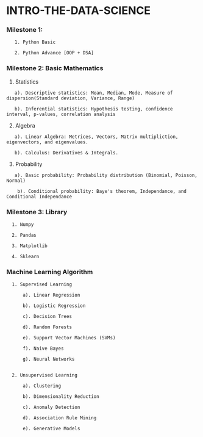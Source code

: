 # INTRO-THE-DATA-SCIENCE
### Milestone 1: 
 ``` 
    1. Python Basic 
    
    2. Python Advance [OOP + DSA]
  ```

### Milestone 2: Basic Mathematics

  1. Statistics
  ```
     a). Descriptive statistics: Mean, Median, Mode, Measure of dispersion(Standard deviation, Variance, Range)
    
     b). Inferential statistics: Hypothesis testing, confidence interval, p-values, correlation analysis
   ```
  2. Algebra
  ```
     a). Linear Algebra: Metrices, Vectors, Matrix multipliction, eigenvectors, and eigenvalues.
    
     b). Calculus: Derivatives & Integrals.
  ```
  3. Probability
  ```
     a). Basic probability: Probability distribution (Binomial, Poisson, Normal)
    
      b). Conditional probability: Baye's theorem, Independance, and Conditional Independance
  ```
### Milestone 3: Library

  ```
    1. Numpy
  
    2. Pandas
    
    3. Matplotlib
    
    4. Sklearn
   ```
   
### Machine Learning Algorithm
```
  1. Supervised Learning
  
      a). Linear Regression    
     
      b). Logistic Regression  
     
      c). Decision Trees

      d). Random Forests
     
      e). Support Vector Machines (SVMs)
     
      f). Naive Bayes
     
      g). Neural Networks
  
  
  2. Unsupervised Learning
  
      a). Clustering
     
      b). Dimensionality Reduction
      
      c). Anomaly Detection
     
      d). Association Rule Mining
     
      e). Generative Models
    
  
